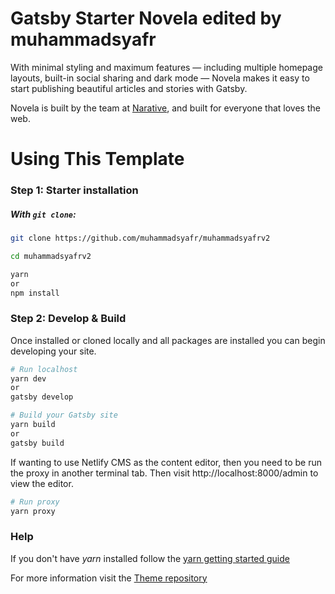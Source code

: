 # Gatsby Starter Novela edited by muhammadsyafr

With minimal styling and maximum features — including multiple homepage layouts, built-in social sharing and dark mode — Novela makes it easy to start publishing beautiful articles and stories with Gatsby.

Novela is built by the team at [Narative](https://www.narative.co), and built for everyone that loves the web.

# Using This Template

### Step 1: Starter installation

##### With `git clone`:

```sh
git clone https://github.com/muhammadsyafr/muhammadsyafrv2

cd muhammadsyafrv2

yarn
or
npm install
```

### Step 2: Develop & Build

Once installed or cloned locally and all packages are installed you can begin developing your site.

```sh
# Run localhost
yarn dev
or
gatsby develop

# Build your Gatsby site
yarn build
or
gatsby build
```

If wanting to use Netlify CMS as the content editor, then you need to be run the proxy in another terminal tab. Then visit
http://localhost:8000/admin to view the editor.
```sh
# Run proxy
yarn proxy
```

### Help

If you don't have *yarn* installed follow the [yarn getting started guide](https://classic.yarnpkg.com/en/docs/getting-started) 

For more information visit the [Theme repository](https://github.com/narative/gatsby-theme-novela)

